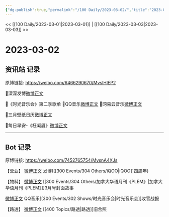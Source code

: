 ```yaml
---
{"dg-publish":true,"permalink":"/100 Daily/2023-03-02/","title":"2023-03-02","created":"2023-03-03T10:23:13.625+08:00","updated":"2023-04-11T14:46:32.105+08:00"}
---
```



<< [[100 Daily/2023-03-01\|2023-03-01]] | [[100 Daily/2023-03-03\|2023-03-03]] >>

# 2023-03-02

## 资讯站 记录

原博链接: https://weibo.com/6466290670/MvslHlEP2

🌟深深发博[微博正文](https://weibo.com/detail/4874784599705348)

🌟《时光音乐会》第二季歌单
🌱QQ音乐[微博正文](https://weibo.com/detail/4874929646342992)
🌱网易云音乐[微博正文](https://weibo.com/detail/4874939847409684)

🌟三月壁纸日历[微博正文](https://weibo.com/detail/4874788495167548)

🌟每日早安-《枉凝眉》[微博正文](https://weibo.com/detail/4874750066691166)

---
## Bot 记录

原博链接: https://weibo.com/7452765754/MvsnA4XJs

【营业】
[微博正文](https://weibo.com/detail/4874783517050222) 发博([[300 Events/304 Others/iQOO\|iQOO]]四周年)

【物料】
[微博正文](https://weibo.com/detail/4874792463502700) [[300 Events/304 Others/加拿大华语月刊《PLEM》\|加拿大华语月刊《PLEM》]]3月号封面故事

[微博正文](https://weibo.com/detail/4874919332544996) QQ音乐[[300 Events/302 Shows/时光音乐会\|时光音乐会]]收官战报

【路透】
[微博正文](https://weibo.com/detail/4874929311060298) [[400 Topics/路透\|路透]]旧合照 ​​​

